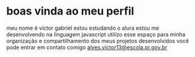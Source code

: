# boas vinda ao meu perfil

meu nome é victor gabriel
estou estudando o alura
estou me desenvolvendo na linguagem javascript
utilizo esse espaço para minha organização e compartilhamento dos meus projetos desenvolvidos
você pode entrar em contato comigo
alves.victor13@escola.pr.gov.br
